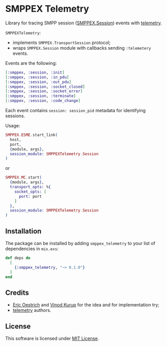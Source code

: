 # SMPPEX Telemetry

Library for tracing SMPP session ([SMPPEX.Session](https://github.com/funbox/smppex/blob/master/lib/smppex/session.ex)) events with [telemetry](https://github.com/beam-telemetry/telemetry).

`SMPPEXTelemetry`:
* implements `SMPPEX.TransportSession` protocol;
* wraps `SMPPEX.Session` module with callbacks sending `:telemetery` events.

Events are the following:
```elixir
[:smppex, :session, :init]
[:smppex, :session, :in_pdu]
[:smppex, :session, :out_pdu]
[:smppex, :session, :socket_closed]
[:smppex, :session, :socket_error]
[:smppex, :session, :terminate]
[:smppex, :session, :code_change]
```

Each event contains `session: session_pid` metadata for identifying sessions.

Usage:

```elixir
SMPPEX.ESME.start_link(
  host,
  port,
  {module, args},
  session_module: SMPPEXTelemetry.Session
)
```
or
```elixir
SMPPEX.MC.start(
  {module, args},
  transport_opts: %{
    socket_opts: [
      port: port
    ]
  },
  session_module: SMPPEXTelemetry.Session
)
```

## Installation

The package can be installed
by adding `smppex_telemetry` to your list of dependencies in `mix.exs`:

```elixir
def deps do
  [
    {:smppex_telemetry, "~> 0.1.0"}
  ]
end
```

## Credits

* [Eric Oestrich](https://github.com/oestrich) and [Vinod Kurup](https://github.com/vkurup)
for the idea and for implementation try;
* [telemetry](https://github.com/beam-telemetry/telemetry) authors.

## License

This software is licensed under [MIT License](LICENSE).


